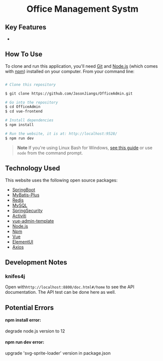 <h1 align="center">
  Office Management Systm
  <br>
</h1>

[comment]: <> (<h4 align="center">A minimal Markdown Editor desktop app built on top of <a href="http://electron.atom.io" target="_blank">Electron</a>.</h4>)

[comment]: <> (![screenshot]&#40;https://raw.githubusercontent.com/amitmerchant1990/electron-markdownify/master/app/img/markdownify.gif&#41;)

## Key Features

* 

## How To Use

To clone and run this application, you'll need [Git](https://git-scm.com) and [Node.js](https://nodejs.org/en/download/) (which comes with [npm](http://npmjs.com)) installed on your computer. From your command line:

```bash

# Clone this repository

$ git clone https://github.com/JasonJiangs/OfficeAdmin.git

# Go into the repository 
$ cd OfficeAdmin
$ cd vue-frontend

# Install dependencies
$ npm install

# Run the website, it is at: http://localhost:9528/
$ npm run dev

```

> **Note**
> If you're using Linux Bash for Windows, [see this guide](https://www.howtogeek.com/261575/how-to-run-graphical-linux-desktop-applications-from-windows-10s-bash-shell/) or use `node` from the command prompt.


## Technology Used

This website uses the following open source packages:

- [SpringBoot]()
- [MyBatis-Plus]()  
- [Redis]()
- [MySQL]()
- [SpringSecurity]()
- [Activiti]()
- [vue-admin-template](https://github.com/PanJiaChen/vue-admin-template)
- [Node.js]()
- [Npm]()
- [Vue]()
- [ElementUI]()
- [Axios]()  


## Development Notes
### knifes4j
Open with``http://localhost:8800/doc.html#/home`` to see the API documentation. The API test can be done here as well. 

## Potential Errors
#### npm install error: 
degrade node.js version to 12
#### npm run dev error:  
upgrade 'svg-sprite-loader' version in package.json


